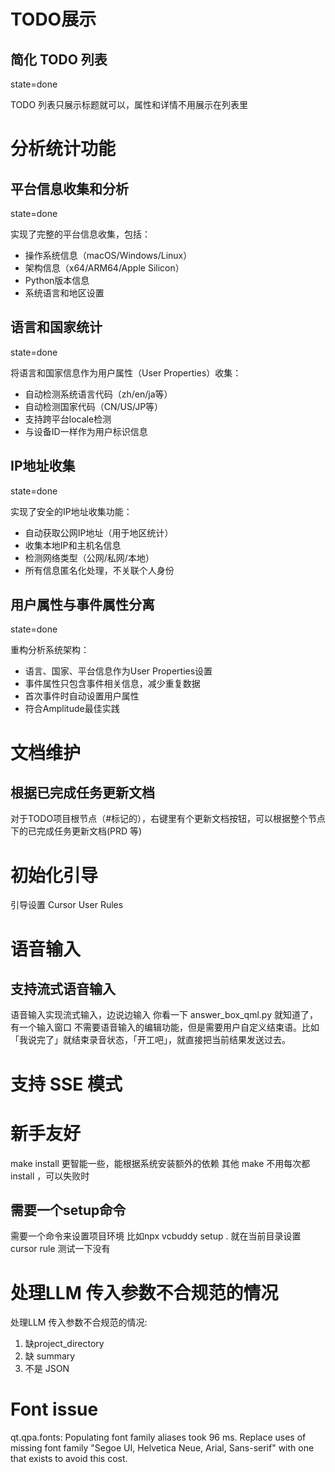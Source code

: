 # TODO展示

## 简化 TODO 列表
state=done

TODO 列表只展示标题就可以，属性和详情不用展示在列表里

# 分析统计功能

## 平台信息收集和分析 
state=done

实现了完整的平台信息收集，包括：
- 操作系统信息（macOS/Windows/Linux）
- 架构信息（x64/ARM64/Apple Silicon）  
- Python版本信息
- 系统语言和地区设置

## 语言和国家统计
state=done

将语言和国家信息作为用户属性（User Properties）收集：
- 自动检测系统语言代码（zh/en/ja等）
- 自动检测国家代码（CN/US/JP等）
- 支持跨平台locale检测
- 与设备ID一样作为用户标识信息

## IP地址收集
state=done

实现了安全的IP地址收集功能：
- 自动获取公网IP地址（用于地区统计）
- 收集本地IP和主机名信息
- 检测网络类型（公网/私网/本地）
- 所有信息匿名化处理，不关联个人身份

## 用户属性与事件属性分离
state=done

重构分析系统架构：
- 语言、国家、平台信息作为User Properties设置
- 事件属性只包含事件相关信息，减少重复数据
- 首次事件时自动设置用户属性
- 符合Amplitude最佳实践

# 文档维护

## 根据已完成任务更新文档
对于TODO项目根节点（#标记的），右键里有个更新文档按钮，可以根据整个节点下的已完成任务更新文档(PRD 等)

# 初始化引导
引导设置 Cursor User Rules

# 语音输入

## 支持流式语音输入
语音输入实现流式输入，边说边输入
你看一下 answer_box_qml.py 就知道了，有一个输入窗口
不需要语音输入的编辑功能，但是需要用户自定义结束语。比如「我说完了」就结束录音状态，「开工吧」，就直接把当前结果发送过去。

# 支持 SSE 模式

# 新手友好
make install 更智能一些，能根据系统安装额外的依赖
其他 make 不用每次都 install ，可以失败时

## 需要一个setup命令
需要一个命令来设置项目环境
比如npx vcbuddy setup .
就在当前目录设置cursor rule
测试一下没有

# 处理LLM 传入参数不合规范的情况
处理LLM 传入参数不合规范的情况:
1. 缺project_directory
2. 缺 summary
3. 不是 JSON


# Font issue
qt.qpa.fonts: Populating font family aliases took 96 ms. Replace uses of missing font family "Segoe UI, Helvetica Neue, Arial, Sans-serif" with one that exists to avoid this cost.